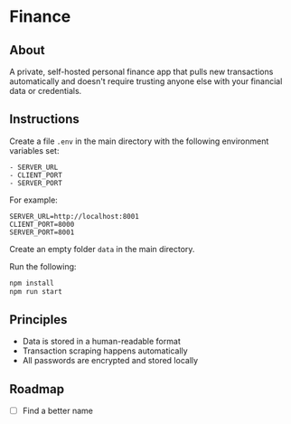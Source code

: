 # Finance

## About

A private, self-hosted personal finance app that pulls new transactions automatically and doesn't require trusting anyone else with your financial data or credentials.

## Instructions

Create a file `.env` in the main directory with the following environment variables set:

```
- SERVER_URL
- CLIENT_PORT
- SERVER_PORT
```

For example:

```
SERVER_URL=http://localhost:8001
CLIENT_PORT=8000
SERVER_PORT=8001
```

Create an empty folder `data` in the main directory.

Run the following:

```sh
npm install
npm run start
```

## Principles

- Data is stored in a human-readable format
- Transaction scraping happens automatically
- All passwords are encrypted and stored locally

## Roadmap

- [ ] Find a better name
